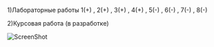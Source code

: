 1)Лабораторные работы 1(+) , 2(+) , 3(+) , 4(+) , 5(-) , 6(-) , 7(-) , 8(-) 

2)Курсовая работа (в разработке) 

![ScreenShot](http://www.zapiskiprofana.ru/wp-content/uploads/2010/06/d0bcd183d0b6-d0bfd180d0bed0b3d180d0b0d0bcd0bcd0b8d181d182.jpg)
